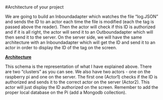 #Architecture of your project

We are going to build an Inboundadapter which watches the file “log.JSON” and sends the ID to an actor each time the file is modified (each the tag is passed above the reader). Then the actor will check if this ID is authorized and if it is all right, the actor will send it to an Outboundadapter which will then send it to the server. On the server side, we will have the same architecture with an Inboundadapter which will get the ID and send it to an actor in order to display the ID of the tag on the screen.

[**Architecture**]()

This schema is the representation of what I have explained above. There are two “clusters” as you can see. We also have two actors - one on the raspberry pi and one on the server. The first one (Actor1) checks if the ID is authorized and sends it to the correct actor on the server (Actor2). This actor will just display the ID authorized on the screen. 
Remember to add the proper local database on the Pi (add a Mongodb collection).


